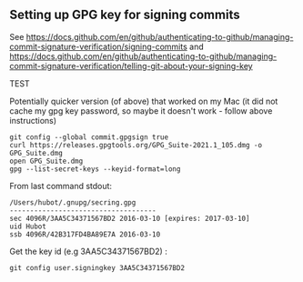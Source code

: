 ## Setting up GPG key for signing commits

See https://docs.github.com/en/github/authenticating-to-github/managing-commit-signature-verification/signing-commits
and https://docs.github.com/en/github/authenticating-to-github/managing-commit-signature-verification/telling-git-about-your-signing-key

TEST


Potentially quicker version (of above) that worked on my Mac 
(it did not cache my gpg key password, so maybe it doesn't work - follow above instructions)

```
git config --global commit.gpgsign true
curl https://releases.gpgtools.org/GPG_Suite-2021.1_105.dmg -o GPG_Suite.dmg
open GPG_Suite.dmg
gpg --list-secret-keys --keyid-format=long
```
From last command stdout: 

```
/Users/hubot/.gnupg/secring.gpg
------------------------------------
sec 4096R/3AA5C34371567BD2 2016-03-10 [expires: 2017-03-10]
uid Hubot
ssb 4096R/42B317FD4BA89E7A 2016-03-10
```

Get the key id (e.g 3AA5C34371567BD2) : 
```
git config user.signingkey 3AA5C34371567BD2
```
